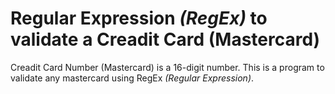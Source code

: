 # Regular Expression _(RegEx)_ to validate a Creadit Card (Mastercard)

Creadit Card Number (Mastercard) is a 16-digit number. This is a program to validate any mastercard using RegEx _(Regular Expression)_.
